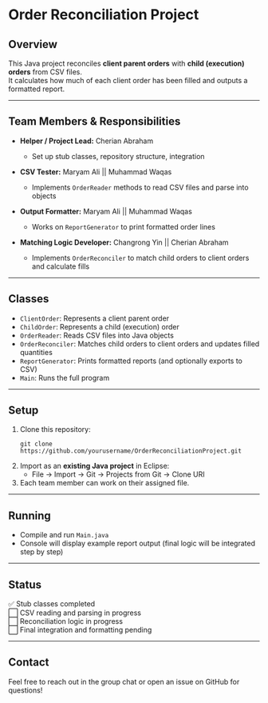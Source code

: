 # Order Reconciliation Project

## Overview

This Java project reconciles **client parent orders** with **child (execution) orders** from CSV files.  
It calculates how much of each client order has been filled and outputs a formatted report.

---

## Team Members & Responsibilities

- **Helper / Project Lead:** Cherian Abraham
  - Set up stub classes, repository structure, integration

- **CSV Tester:** Maryam Ali || Muhammad Waqas
  - Implements `OrderReader` methods to read CSV files and parse into objects

- **Output Formatter:** Maryam Ali || Muhammad Waqas
  - Works on `ReportGenerator` to print formatted order lines

- **Matching Logic Developer:** Changrong Yin || Cherian Abraham
  - Implements `OrderReconciler` to match child orders to client orders and calculate fills

---

## Classes

- `ClientOrder`: Represents a client parent order
- `ChildOrder`: Represents a child (execution) order
- `OrderReader`: Reads CSV files into Java objects
- `OrderReconciler`: Matches child orders to client orders and updates filled quantities
- `ReportGenerator`: Prints formatted reports (and optionally exports to CSV)
- `Main`: Runs the full program

---

## Setup

1. Clone this repository:
    ```
    git clone https://github.com/yourusername/OrderReconciliationProject.git
    ```
2. Import as an **existing Java project** in Eclipse:
    - File → Import → Git → Projects from Git → Clone URI
3. Each team member can work on their assigned file.

---

## Running

- Compile and run `Main.java`
- Console will display example report output (final logic will be integrated step by step)

---

## Status

✅ Stub classes completed  
⬜ CSV reading and parsing in progress  
⬜ Reconciliation logic in progress  
⬜ Final integration and formatting pending

---

## Contact

Feel free to reach out in the group chat or open an issue on GitHub for questions!
